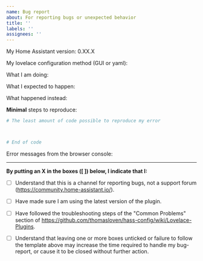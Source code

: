 ```yaml
---
name: Bug report
about: For reporting bugs or unexpected behavior
title: ''
labels: ''
assignees: ''
---
```


My Home Assistant version: 0.XX.X


My lovelace configuration method (GUI or yaml):


What I am doing:


What I expected to happen:


What happened instead:


**Minimal** steps to reproduce:


```yaml
# The least amount of code possible to reproduce my error



# End of code
```


Error messages from the browser console:


---

**By putting an X in the boxes ([ ]) below, I indicate that I:**

- [ ] Understand that this is a channel for reporting bugs, not a support forum (https://community.home-assistant.io/).

- [ ] Have made sure I am using the latest version of the plugin.

- [ ] Have followed the troubleshooting steps of the "Common Problems" section of https://github.com/thomasloven/hass-config/wiki/Lovelace-Plugins.

- [ ] Understand that leaving one or more boxes unticked or failure to follow the template above may increase the time required to handle my bug-report, or cause it to be closed without further action.

